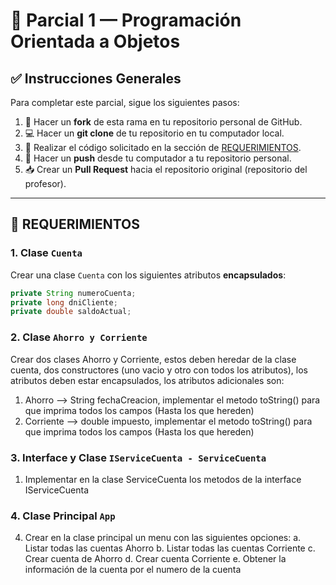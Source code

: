 # 🧾 Parcial 1 — Programación Orientada a Objetos

## ✅ Instrucciones Generales

Para completar este parcial, sigue los siguientes pasos:

1. 🔀 Hacer un **fork** de esta rama en tu repositorio personal de GitHub.
2. 💻 Hacer un **git clone** de tu repositorio en tu computador local.
3. 🧠 Realizar el código solicitado en la sección de [REQUERIMIENTOS](#requerimientos).
4. 🚀 Hacer un **push** desde tu computador a tu repositorio personal.
5. 📥 Crear un **Pull Request** hacia el repositorio original (repositorio del profesor).

---

## 📌 REQUERIMIENTOS

### 1. Clase `Cuenta`

Crear una clase `Cuenta` con los siguientes atributos **encapsulados**:

```java
private String numeroCuenta;
private long dniCliente;
private double saldoActual;
```

### 2. Clase `Ahorro y Corriente`

Crear dos clases Ahorro y Corriente, estos deben heredar de la clase cuenta, dos constructores (uno vacio y otro con todos los atributos), los atributos deben estar encapsulados, los atributos adicionales son:

1. 
	Ahorro --> String fechaCreacion, implementar el metodo toString() para que imprima todos los campos (Hasta los que hereden)
2. 
    Corriente --> double impuesto, implementar el metodo toString() para que imprima todos los campos (Hasta los que hereden)

### 3. Interface y Clase `IServiceCuenta - ServiceCuenta`
1. 
    Implementar en la clase ServiceCuenta los metodos de la interface IServiceCuenta

### 4. Clase Principal `App`
4. Crear en la clase principal un menu con las siguientes opciones:
	a. Listar todas las cuentas Ahorro
	b. Listar todas las cuentas Corriente
	c. Crear cuenta de Ahorro
	d. Crear cuenta Corriente
	e. Obtener la información de la cuenta por el numero de la cuenta